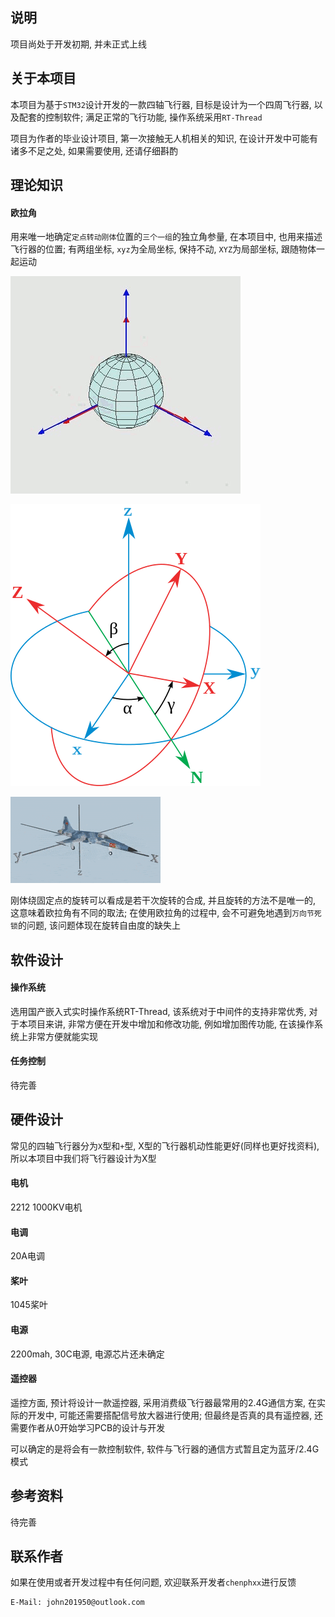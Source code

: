 ## 说明

项目尚处于开发初期, 并未正式上线 

## 关于本项目

本项目为基于`STM32`设计开发的一款四轴飞行器, 目标是设计为一个四周飞行器, 以及配套的控制软件; 满足正常的飞行功能, 操作系统采用`RT-Thread` 

项目为作者的毕业设计项目, 第一次接触无人机相关的知识, 在设计开发中可能有诸多不足之处, 如果需要使用, 还请仔细斟酌 

## 理论知识

#### 欧拉角

用来唯一地确定`定点转动刚体`位置的`三个一组`的独立角参量, 在本项目中, 也用来描述飞行器的位置; 有两组坐标, `xyz`为全局坐标, 保持不动, `XYZ`为局部坐标, 跟随物体一起运动 

![](sources/欧拉角运动.gif) 

![](sources/欧拉角坐标系.png)

![](sources/欧拉角旋转演示.gif) 

刚体绕固定点的旋转可以看成是若干次旋转的合成, 并且旋转的方法不是唯一的, 这意味着欧拉角有不同的取法; 在使用欧拉角的过程中, 会不可避免地遇到`万向节死锁`的问题, 该问题体现在旋转自由度的缺失上 

## 软件设计

#### 操作系统

选用国产嵌入式实时操作系统RT-Thread, 该系统对于中间件的支持非常优秀, 对于本项目来讲, 非常方便在开发中增加和修改功能, 例如增加图传功能, 在该操作系统上非常方便就能实现 

#### 任务控制

待完善 

## 硬件设计

常见的四轴飞行器分为`X`型和`+`型, X型的飞行器机动性能更好(同样也更好找资料), 所以本项目中我们将飞行器设计为X型 

#### 电机

2212 1000KV电机 

#### 电调

20A电调 

#### 桨叶

1045桨叶 

#### 电源

2200mah, 30C电源, 电源芯片还未确定 

#### 遥控器

遥控方面, 预计将设计一款遥控器, 采用消费级飞行器最常用的2.4G通信方案, 在实际的开发中, 可能还需要搭配信号放大器进行使用; 但最终是否真的具有遥控器, 还需要作者从0开始学习PCB的设计与开发<br>

可以确定的是将会有一款控制软件, 软件与飞行器的通信方式暂且定为蓝牙/2.4G模式 

## 参考资料

待完善 

## 联系作者

如果在使用或者开发过程中有任何问题, 欢迎联系开发者`chenphxx`进行反馈 

```
E-Mail: john201950@outlook.com
```
